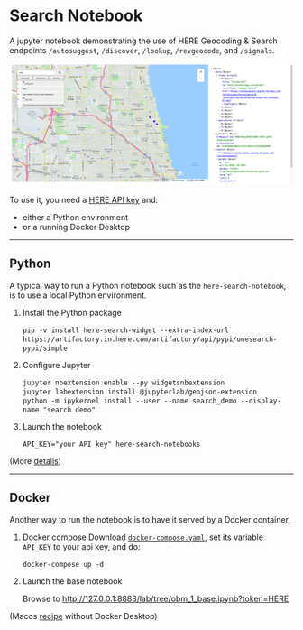 # Search Notebook

A jupyter notebook demonstrating the use of HERE Geocoding & Search endpoints `/autosuggest`,  `/discover`, `/lookup`, `/revgeocode`,  and `/signals`.

![searching for restaurants](docs/screenshot.png)

To use it, you need a [HERE API key](https://developer.here.com/documentation/geocoding-search-api/dev_guide/topics/quick-start-dhc.html#get-an-api-key) and: 
- either a Python environment
- or a running Docker Desktop

---

## Python

A typical way to run a Python notebook such as the `here-search-notebook`, is to use a local Python environment.

1. Install the Python package

   ```
   pip -v install here-search-widget --extra-index-url https://artifactory.in.here.com/artifactory/api/pypi/onesearch-pypi/simple
   ```

2. Configure Jupyter

   ```
   jupyter nbextension enable --py widgetsnbextension
   jupyter labextension install @jupyterlab/geojson-extension
   python -m ipykernel install --user --name search_demo --display-name "search demo"
   ```

3. Launch the notebook

   ```
   API_KEY="your API key" here-search-notebooks
   ```
   
(More [details](docs/developers.md#setup-a-notebook-python-environment))

---

## Docker

Another way to run the notebook is to have it served by a Docker container.

1. Docker compose
   Download  [`docker-compose.yaml`](https://main.gitlab.in.here.com/olp/onesearch/playground/decitre/search-notebook/-/raw/master/docker-compose.yaml?inline=false), 
set its variable `API_KEY` to your api key, and do:

   ```
   docker-compose up -d
   ```


3. Launch the base notebook

   Browse to http://127.0.0.1:8888/lab/tree/obm_1_base.ipynb?token=HERE

(Macos [recipe](docs/developers.md#docker-on-macos) without Docker Desktop)
